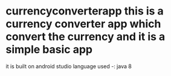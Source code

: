 # currencyconverterapp this is a currency converter app which convert the currency and it is  a simple basic app
it is built on android studio
language used -: java 8

